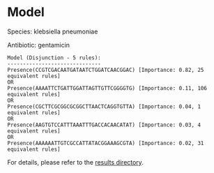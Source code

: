 
# Model

Species: klebsiella pneumoniae

Antibiotic: gentamicin

```
Model (Disjunction - 5 rules):
------------------------------
Presence(CCGTCGACAATGATAATCTGGATCAACGGAC) [Importance: 0.82, 25 equivalent rules]
OR
Presence(AAAATTCTGATTGGATTAGTTGTTCGGGGTG) [Importance: 0.11, 106 equivalent rules]
OR
Presence(CGCTTCGCGGCGCGGCTTAACTCAGGTGTTA) [Importance: 0.04, 1 equivalent rules]
OR
Presence(AAGTGTCCATTTAAATTTGACCACAACATAT) [Importance: 0.03, 4 equivalent rules]
OR
Presence(AAAAAATTGTCGCCATTATACGGAAAGCGTA) [Importance: 0.02, 31 equivalent rules]

```

For details, please refer to the [results directory](../../../../../results/scm_b/klebsiella+pneumoniae/gentamicin/repeat_6/).

